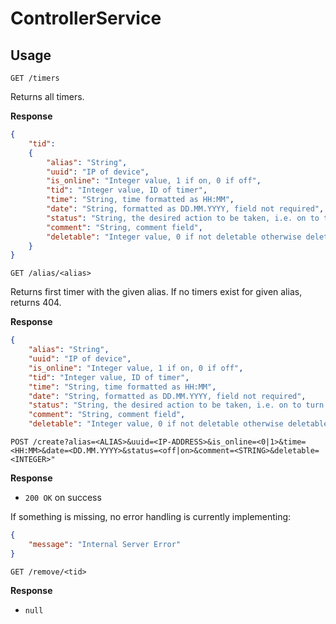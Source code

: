 # ControllerService

## Usage

`GET /timers`

Returns all timers.

**Response**

```json
{
    "tid":
    {
	    "alias": "String",
	    "uuid": "IP of device",
        "is_online": "Integer value, 1 if on, 0 if off",
        "tid": "Integer value, ID of timer",
        "time": "String, time formatted as HH:MM",
        "date": "String, formatted as DD.MM.YYYY, field not required",
        "status": "String, the desired action to be taken, i.e. on to turn on, off to turn off",
        "comment": "String, comment field",
        "deletable": "Integer value, 0 if not deletable otherwise deletable"
    }
}
```

`GET /alias/<alias>`

Returns first timer with the given alias. If no timers exist for given alias, returns 404.

**Response**

```json
{
	"alias": "String",
	"uuid": "IP of device",
    "is_online": "Integer value, 1 if on, 0 if off",
    "tid": "Integer value, ID of timer",
    "time": "String, time formatted as HH:MM",
    "date": "String, formatted as DD.MM.YYYY, field not required",
    "status": "String, the desired action to be taken, i.e. on to turn on, off to turn off",
    "comment": "String, comment field",
    "deletable": "Integer value, 0 if not deletable otherwise deletable"
```

`POST /create?alias=<ALIAS>&uuid=<IP-ADDRESS>&is_online=<0|1>&time=<HH:MM>&date=<DD.MM.YYYY>&status=<off|on>&comment=<STRING>&deletable=<INTEGER>"`

**Response**

- `200 OK` on success


If something is missing, no error handling is currently implementing:

```json
{
    "message": "Internal Server Error"
}
```
`GET /remove/<tid>`

**Response**
- `null`